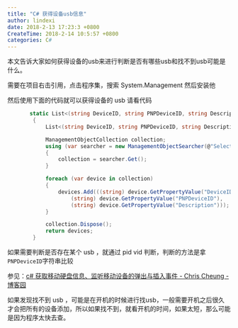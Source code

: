 ```yaml
---
title: "C# 获得设备usb信息"
author: lindexi
date: 2018-2-13 17:23:3 +0800
CreateTime: 2018-2-14 10:5:57 +0800
categories: C#
---
```


本文告诉大家如何获得设备的usb来进行判断是否有哪些usb和找不到usb可能是什么。

<!--more-->



需要在项目右击引用，点击程序集，搜索 System.Management 然后安装他

然后使用下面的代码就可以获得设备的 usb 请看代码

```csharp
       static List<(string DeviceID, string PNPDeviceID, string Description)> GetUSBDevices()
        {
            List<(string DeviceID, string PNPDeviceID, string Description)> devices = new List<(string, string, string)>();

            ManagementObjectCollection collection;
            using (var searcher = new ManagementObjectSearcher(@"Select * From Win32_USBHub"))
            {
                collection = searcher.Get();
            }

            foreach (var device in collection)
            {
                devices.Add(((string) device.GetPropertyValue("DeviceID"),
                    (string) device.GetPropertyValue("PNPDeviceID"),
                    (string) device.GetPropertyValue("Description")));
            }

            collection.Dispose();
            return devices;
        }
```

如果需要判断是否存在某个 usb ，就通过 pid vid 判断，判断的方法是拿`PNPDeviceID`字符串比较

参见：[c# 获取移动硬盘信息、监听移动设备的弹出与插入事件 - Chris Cheung - 博客园](http://www.cnblogs.com/coolkiss/p/3328825.html )

如果发现找不到 usb ，可能是在开机的时候进行找usb，一般需要开机之后很久才会把所有的设备添加，所以如果找不到，就看开机的时间，如果太短，那么可能是因为程序太快去查。

